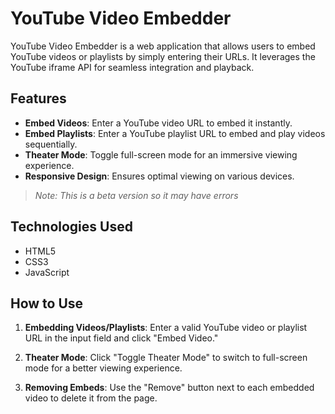 # YouTube Video Embedder

YouTube Video Embedder is a web application that allows users to embed YouTube videos or playlists by simply entering their URLs. It leverages the YouTube iframe API for seamless integration and playback.

## Features

- **Embed Videos**: Enter a YouTube video URL to embed it instantly.
- **Embed Playlists**: Enter a YouTube playlist URL to embed and play videos sequentially.
- **Theater Mode**: Toggle full-screen mode for an immersive viewing experience.
- **Responsive Design**: Ensures optimal viewing on various devices.
> *Note: This is a beta version so it may have errors*

## Technologies Used

- HTML5
- CSS3
- JavaScript

## How to Use

1. **Embedding Videos/Playlists**: Enter a valid YouTube video or playlist URL in the input field and click "Embed Video."
   
2. **Theater Mode**: Click "Toggle Theater Mode" to switch to full-screen mode for a better viewing experience.
   
3. **Removing Embeds**: Use the "Remove" button next to each embedded video to delete it from the page.
